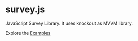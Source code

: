 # survey.js
JavaScript Survey Library. It uses knockout as MVVM library.

Explore the [Examples](http://andrewtelnov.github.io/surveyjs/)